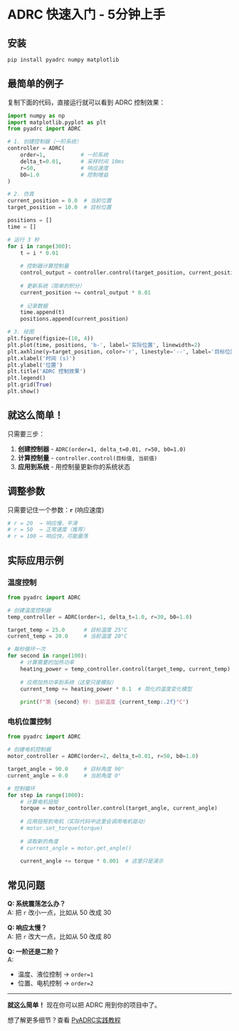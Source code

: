 # ADRC 快速入门 - 5分钟上手

## 安装

```bash
pip install pyadrc numpy matplotlib
```

## 最简单的例子

复制下面的代码，直接运行就可以看到 ADRC 控制效果：

```python
import numpy as np
import matplotlib.pyplot as plt
from pyadrc import ADRC

# 1. 创建控制器（一阶系统）
controller = ADRC(
    order=1,           # 一阶系统
    delta_t=0.01,      # 采样时间 10ms
    r=50,              # 响应速度
    b0=1.0             # 控制增益
)

# 2. 仿真
current_position = 0.0  # 当前位置
target_position = 10.0  # 目标位置

positions = []
time = []

# 运行 3 秒
for i in range(300):
    t = i * 0.01
    
    # 控制器计算控制量
    control_output = controller.control(target_position, current_position)
    
    # 更新系统（简单的积分）
    current_position += control_output * 0.01
    
    # 记录数据
    time.append(t)
    positions.append(current_position)

# 3. 绘图
plt.figure(figsize=(10, 4))
plt.plot(time, positions, 'b-', label='实际位置', linewidth=2)
plt.axhline(y=target_position, color='r', linestyle='--', label='目标位置')
plt.xlabel('时间 (s)')
plt.ylabel('位置')
plt.title('ADRC 控制效果')
plt.legend()
plt.grid(True)
plt.show()
```

## 就这么简单！

只需要三步：
1. **创建控制器** - `ADRC(order=1, delta_t=0.01, r=50, b0=1.0)`
2. **计算控制量** - `controller.control(目标值, 当前值)`
3. **应用到系统** - 用控制量更新你的系统状态

## 调整参数

只需要记住一个参数：**`r`** (响应速度)

```python
# r = 20  → 响应慢，平滑
# r = 50  → 正常速度（推荐）
# r = 100 → 响应快，可能震荡
```

## 实际应用示例

### 温度控制

```python
from pyadrc import ADRC

# 创建温度控制器
temp_controller = ADRC(order=1, delta_t=1.0, r=30, b0=1.0)

target_temp = 25.0      # 目标温度 25°C
current_temp = 20.0     # 当前温度 20°C

# 每秒循环一次
for second in range(100):
    # 计算需要的加热功率
    heating_power = temp_controller.control(target_temp, current_temp)
    
    # 应用加热功率到系统（这里只是模拟）
    current_temp += heating_power * 0.1  # 简化的温度变化模型
    
    print(f"第 {second} 秒: 当前温度 {current_temp:.2f}°C")
```

### 电机位置控制

```python
from pyadrc import ADRC

# 创建电机控制器
motor_controller = ADRC(order=2, delta_t=0.01, r=50, b0=1.0)

target_angle = 90.0     # 目标角度 90°
current_angle = 0.0     # 当前角度 0°

# 控制循环
for step in range(1000):
    # 计算电机扭矩
    torque = motor_controller.control(target_angle, current_angle)
    
    # 应用扭矩到电机（实际代码中这里会调用电机驱动）
    # motor.set_torque(torque)
    
    # 读取新的角度
    # current_angle = motor.get_angle()
    
    current_angle += torque * 0.001  # 这里只是演示
```

## 常见问题

**Q: 系统震荡怎么办？**  
A: 把 `r` 改小一点，比如从 50 改成 30

**Q: 响应太慢？**  
A: 把 `r` 改大一点，比如从 50 改成 80

**Q: 一阶还是二阶？**  
A: 
- 温度、液位控制 → `order=1` 
- 位置、电机控制 → `order=2`

---

**就这么简单！** 现在你可以把 ADRC 用到你的项目中了。

想了解更多细节？查看 [PyADRC实践教程](./PyADRC实践教程.md)
